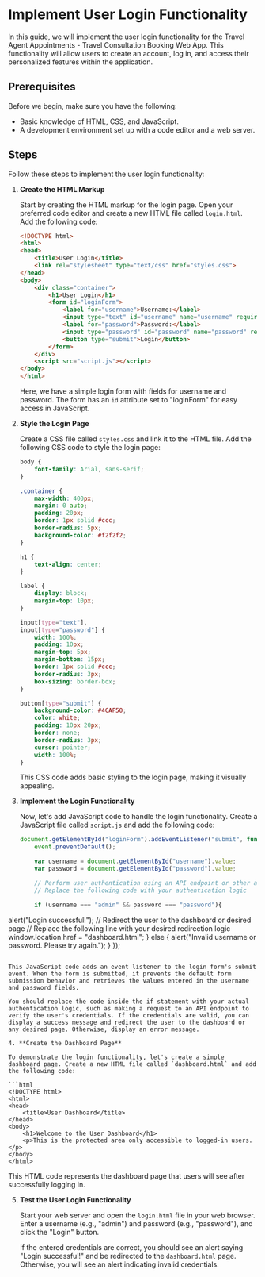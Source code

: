 # Implement User Login Functionality

In this guide, we will implement the user login functionality for the Travel Agent Appointments - Travel Consultation Booking Web App. This functionality will allow users to create an account, log in, and access their personalized features within the application.

## Prerequisites

Before we begin, make sure you have the following:

- Basic knowledge of HTML, CSS, and JavaScript.
- A development environment set up with a code editor and a web server.

## Steps

Follow these steps to implement the user login functionality:

1. **Create the HTML Markup**

   Start by creating the HTML markup for the login page. Open your preferred code editor and create a new HTML file called `login.html`. Add the following code:

   ```html
   <!DOCTYPE html>
   <html>
   <head>
       <title>User Login</title>
       <link rel="stylesheet" type="text/css" href="styles.css">
   </head>
   <body>
       <div class="container">
           <h1>User Login</h1>
           <form id="loginForm">
               <label for="username">Username:</label>
               <input type="text" id="username" name="username" required>
               <label for="password">Password:</label>
               <input type="password" id="password" name="password" required>
               <button type="submit">Login</button>
           </form>
       </div>
       <script src="script.js"></script>
   </body>
   </html>
   ```

   Here, we have a simple login form with fields for username and password. The form has an `id` attribute set to "loginForm" for easy access in JavaScript.

2. **Style the Login Page**

   Create a CSS file called `styles.css` and link it to the HTML file. Add the following CSS code to style the login page:

   ```css
   body {
       font-family: Arial, sans-serif;
   }

   .container {
       max-width: 400px;
       margin: 0 auto;
       padding: 20px;
       border: 1px solid #ccc;
       border-radius: 5px;
       background-color: #f2f2f2;
   }

   h1 {
       text-align: center;
   }

   label {
       display: block;
       margin-top: 10px;
   }

   input[type="text"],
   input[type="password"] {
       width: 100%;
       padding: 10px;
       margin-top: 5px;
       margin-bottom: 15px;
       border: 1px solid #ccc;
       border-radius: 3px;
       box-sizing: border-box;
   }

   button[type="submit"] {
       background-color: #4CAF50;
       color: white;
       padding: 10px 20px;
       border: none;
       border-radius: 3px;
       cursor: pointer;
       width: 100%;
   }
   ```

   This CSS code adds basic styling to the login page, making it visually appealing.

3. **Implement the Login Functionality**

   Now, let's add JavaScript code to handle the login functionality. Create a JavaScript file called `script.js` and add the following code:

   ```javascript
   document.getElementById("loginForm").addEventListener("submit", function(event) {
       event.preventDefault();

       var username = document.getElementById("username").value;
       var password = document.getElementById("password").value;

       // Perform user authentication using an API endpoint or other authentication mechanism
       // Replace the following code with your authentication logic

       if (username === "admin" && password === "password"){
alert("Login successful!");
// Redirect the user to the dashboard or desired page
// Replace the following line with your desired redirection logic
window.location.href = "dashboard.html";
} else {
alert("Invalid username or password. Please try again.");
}
});
   ```

   This JavaScript code adds an event listener to the login form's submit event. When the form is submitted, it prevents the default form submission behavior and retrieves the values entered in the username and password fields.

   You should replace the code inside the if statement with your actual authentication logic, such as making a request to an API endpoint to verify the user's credentials. If the credentials are valid, you can display a success message and redirect the user to the dashboard or any desired page. Otherwise, display an error message.

4. **Create the Dashboard Page**

   To demonstrate the login functionality, let's create a simple dashboard page. Create a new HTML file called `dashboard.html` and add the following code:

   ```html
   <!DOCTYPE html>
   <html>
   <head>
       <title>User Dashboard</title>
   </head>
   <body>
       <h1>Welcome to the User Dashboard</h1>
       <p>This is the protected area only accessible to logged-in users.</p>
   </body>
   </html>
   ```

This HTML code represents the dashboard page that users will see after successfully logging in.

5. **Test the User Login Functionality**

   Start your web server and open the `login.html` file in your web browser. Enter a username (e.g., "admin") and password (e.g., "password"), and click the "Login" button.

   If the entered credentials are correct, you should see an alert saying "Login successful!" and be redirected to the `dashboard.html` page. Otherwise, you will see an alert indicating invalid credentials.

  
